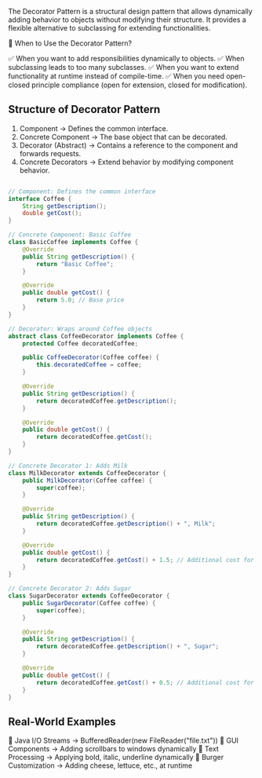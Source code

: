 The Decorator Pattern is a structural design pattern that allows dynamically adding behavior to objects without modifying their structure. It provides a flexible alternative to subclassing for extending functionalities.


🔹 When to Use the Decorator Pattern?

✅ When you want to add responsibilities dynamically to objects.
✅ When subclassing leads to too many subclasses.
✅ When you want to extend functionality at runtime instead of compile-time.
✅ When you need open-closed principle compliance (open for extension, closed for modification).


## Structure of Decorator Pattern
1.	Component → Defines the common interface.
2. Concrete Component → The base object that can be decorated.
3.	Decorator (Abstract) → Contains a reference to the component and forwards requests.
4.	Concrete Decorators → Extend behavior by modifying component behavior.

```java

// Component: Defines the common interface
interface Coffee {
    String getDescription();
    double getCost();
}

// Concrete Component: Basic Coffee
class BasicCoffee implements Coffee {
    @Override
    public String getDescription() {
        return "Basic Coffee";
    }

    @Override
    public double getCost() {
        return 5.0; // Base price
    }
}

// Decorator: Wraps around Coffee objects
abstract class CoffeeDecorator implements Coffee {
    protected Coffee decoratedCoffee;

    public CoffeeDecorator(Coffee coffee) {
        this.decoratedCoffee = coffee;
    }

    @Override
    public String getDescription() {
        return decoratedCoffee.getDescription();
    }

    @Override
    public double getCost() {
        return decoratedCoffee.getCost();
    }
}

// Concrete Decorator 1: Adds Milk
class MilkDecorator extends CoffeeDecorator {
    public MilkDecorator(Coffee coffee) {
        super(coffee);
    }

    @Override
    public String getDescription() {
        return decoratedCoffee.getDescription() + ", Milk";
    }

    @Override
    public double getCost() {
        return decoratedCoffee.getCost() + 1.5; // Additional cost for milk
    }
}

// Concrete Decorator 2: Adds Sugar
class SugarDecorator extends CoffeeDecorator {
    public SugarDecorator(Coffee coffee) {
        super(coffee);
    }

    @Override
    public String getDescription() {
        return decoratedCoffee.getDescription() + ", Sugar";
    }

    @Override
    public double getCost() {
        return decoratedCoffee.getCost() + 0.5; // Additional cost for sugar
    }
}

```

## Real-World Examples
🔹 Java I/O Streams → BufferedReader(new FileReader("file.txt"))
🔹 GUI Components → Adding scrollbars to windows dynamically
🔹 Text Processing → Applying bold, italic, underline dynamically
🔹 Burger Customization → Adding cheese, lettuce, etc., at runtime
